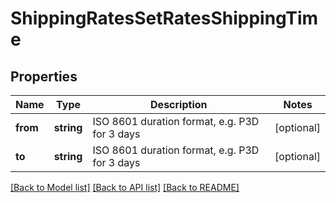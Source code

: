 # ShippingRatesSetRatesShippingTime

## Properties
Name | Type | Description | Notes
------------ | ------------- | ------------- | -------------
**from** | **string** | ISO 8601 duration format, e.g. P3D for 3 days | [optional] 
**to** | **string** | ISO 8601 duration format, e.g. P3D for 3 days | [optional] 

[[Back to Model list]](../README.md#documentation-for-models) [[Back to API list]](../README.md#documentation-for-api-endpoints) [[Back to README]](../README.md)


